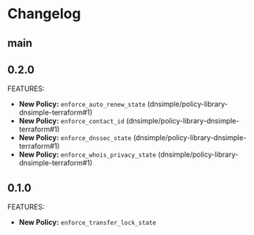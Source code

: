 # Changelog

## main

## 0.2.0

FEATURES:

- **New Policy:** `enforce_auto_renew_state` (dnsimple/policy-library-dnsimple-terraform#1)
- **New Policy:** `enforce_contact_id` (dnsimple/policy-library-dnsimple-terraform#1)
- **New Policy:** `enforce_dnssec_state` (dnsimple/policy-library-dnsimple-terraform#1)
- **New Policy:** `enforce_whois_privacy_state` (dnsimple/policy-library-dnsimple-terraform#1)

## 0.1.0

FEATURES:

- **New Policy:** `enforce_transfer_lock_state`
